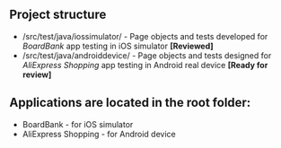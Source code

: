 ## Project structure
- /src/test/java/iossimulator/ - Page objects and tests developed for *BoardBank* app testing in iOS simulator **[Reviewed]**
- /src/test/java/androiddevice/ - Page objects and tests designed for *AliExpress Shopping* app testing in Android real device **[Ready for review]**

## Applications are located in the root folder:
- BoardBank - for iOS simulator
- AliExpress Shopping - for Android device